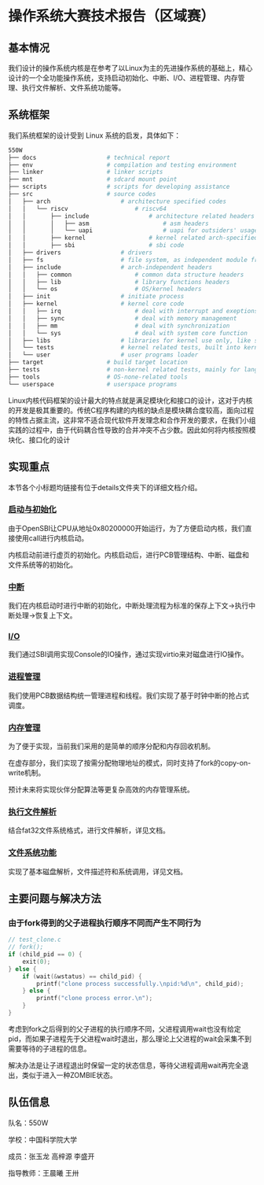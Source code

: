 # 操作系统大赛技术报告（区域赛）

## 基本情况

我们设计的操作系统内核是在参考了以Linux为主的先进操作系统的基础上，精心设计的一个全功能操作系统，支持启动初始化、中断、I/O、进程管理、内存管理、执行文件解析、文件系统功能等。

## 系统框架

我们系统框架的设计受到 Linux 系统的启发，具体如下：

```sh
550W
├── docs                    # technical report
├── env                     # compilation and testing environment
├── linker                  # linker scripts
├── mnt                     # sdcard mount point
├── scripts                 # scripts for developing assistance
├── src                     # source codes
│   ├── arch                    # architecture specified codes
│   │   └── riscv                   # riscv64
│   │       ├── include                 # architecture related headers
│   │       │   ├── asm                     # asm headers
│   │       │   └── uapi                    # uapi for outsiders' usage, like syscall number
│   │       ├── kernel                  # kernel related arch-specified code
│   │       ├── sbi                     # sbi code
│   ├── drivers                 # drivers
│   ├── fs                      # file system, as independent module from kernel
│   ├── include                 # arch-independent headers
│   │   ├── common                  # common data structure headers
│   │   ├── lib                     # library functions headers
│   │   └── os                      # OS/kernel headers
│   ├── init                    # initiate process
│   ├── kernel                  # kernel core code
│   │   ├── irq                     # deal with interrupt and exeptions
│   │   ├── sync                    # deal with memory management
│   │   ├── mm                      # deal with synchronization
│   │   └── sys                     # deal with system core function
│   ├── libs                    # libraries for kernel use only, like string and print
│   └── tests                   # kernel related tests, built into kernel
│   └── user                    # user programs loader
├── target                  # build target location
├── tests                   # non-kernel related tests, mainly for language features using host compiler and env
├── tools                   # OS-none-related tools
└── userspace               # userspace programs
```

Linux内核代码框架的设计最大的特点就是满足模块化和接口的设计，这对于内核的开发是极其重要的。传统C程序构建的内核的缺点是模块耦合度较高，面向过程的特性占据主流，这非常不适合现代软件开发理念和合作开发的要求，在我们小组实践的过程中，由于代码耦合性导致的合并冲突不占少数。因此如何将内核按照模块化、接口化的设计

## 实现重点

本节各个小标题均链接有位于details文件夹下的详细文档介绍。

### [启动与初始化](./details/boot.md)

由于OpenSBI让CPU从地址0x80200000开始运行，为了方便启动内核，我们直接使用call进行内核启动。

内核启动前进行虚页的初始化。内核启动后，进行PCB管理结构、中断、磁盘和文件系统等的初始化。

### [中断](./details/interrupt.md)

我们在内核启动时进行中断的初始化，中断处理流程为标准的保存上下文->执行中断处理->恢复上下文。

### [I/O](./details/io.md)

我们通过SBI调用实现Console的IO操作，通过实现virtio来对磁盘进行IO操作。

### [进程管理](./details/process_management.md)

我们使用PCB数据结构统一管理进程和线程。我们实现了基于时钟中断的抢占式调度。

### [内存管理](./details/memory_management.md)

为了便于实现，当前我们采用的是简单的顺序分配和内存回收机制。

在虚存部分，我们实现了按需分配物理地址的模式，同时支持了fork的copy-on-write机制。

预计未来将实现伙伴分配算法等更复杂高效的内存管理系统。

### [执行文件解析](./details/file_analysis.md)

结合fat32文件系统格式，进行文件解析，详见文档。

### [文件系统功能](./details/file_system.md)

实现了基本磁盘解析，文件描述符和系统调用，详见文档。

## 主要问题与解决方法

### 由于fork得到的父子进程执行顺序不同而产生不同行为

```C
// test_clone.c
// fork();
if (child_pid == 0) {
    exit(0);
} else {
    if (wait(&wstatus) == child_pid) {
        printf("clone process successfully.\npid:%d\n", child_pid);
    } else {
        printf("clone process error.\n");
    }
}
```

考虑到fork之后得到的父子进程的执行顺序不同，父进程调用wait也没有给定pid，而如果子进程先于父进程wait时退出，那么理论上父进程的wait会采集不到需要等待的子进程的信息。

解决办法是让子进程退出时保留一定的状态信息，等待父进程调用wait再完全退出，类似于进入一种ZOMBIE状态。


## 队伍信息

队名：550W

学校：中国科学院大学

成员：张玉龙 高梓源 李盛开

指导教师：王晨曦 王卅
